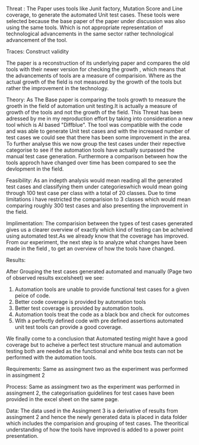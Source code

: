 Threat : The Paper uses tools like Junit factory, Mutation Score and Line coverage, to generate the automated Unit test cases.
These tools were selected because the base paper of the paper under discussion was also using the same tools. 
Which is not appropriate representation of technological advancements in the same sector rather technological advancement of the tool.

Traces:
Construct validity 

The paper is a reconstruction of its underlying paper and compares the old tools with their newer version for checking the growth , which means that the advancements of tools are a measure of comparision. 
Where as the actual growth of the field is not measured by the growth of the tools but rather the improvement in the technology.

Theory:
As The Base paper is comparing the tools growth to measure the groeth in the field of automation unit testing.It is actually a measure of growth of the tools and not the growth of the field.
This Threat has been adressed by me in my reproduction effort by taking into consideration a new tool which is AI based "Diffblue". 
The tool was compatible with the code and was able to generate Unit test cases and with the increased number of test cases we could see that there has been some improvement in the area.
To further analyse this we now group the test cases under their repective categorise to see if the automation tools have actually surpassed the manual test case generation.
Furthermore a comparison between how the tools approch have changed over time has been compared to see the devlopment in the field.

Feasibility:
As an indepth analysis would mean reading all the generated test cases and classifying them under categorieswhich would mean going through 100 test case per class with a total of 20 classes.
Due to time limitations i have restricted the comparision to 3 classes which would mean comparing roughly 300 test cases and also presenting the improvement in the field.

Implimentation:
The comparision between the types of test cases generated gives us a clearer overview of exactly which kind of testing can be acheived using automated test.As we already know that the coverage has improved.
From our experiment, the next step is to analyze what changes have been made in the field , to get an overview of how the tools have changed.

Results:

After Grouping the test cases generated automated and manually (Page two of observed results excelsheet) we see:
1. Automation tools are unable to provide functional test cases for a given peice of code.
2. Better code coverage is provided by automation tools
3. Better test coverage is provided by automation tools.
4. Automation tools treat the code as a black box and check for outcomes
5. With a perfectly defined code with pre defined assertions automated unit test tools can provide a good coverage.

We finally come to a conclusion that Automated testing might have a good coverage but to acheive a perfect test structure  manual and automation testing both are needed as the functional and white box tests can not be performed with the automation tools.


Requirements:
Same as assingment two as the experiment was performed in assingment 2

Process: 
Same as assingment two as the experiment was performed in assingment 2, the categorisation guidelines for test cases  have been provided in the excel sheet on the same page.

Data:
The data used in the Assingment 3 is a derivative of results from assingment 2 and hence the newly generated data is placed in data folder which includes the comparision and grouping of test cases.
The theoritical understanding of how the tools have improved is added to a power point presentation.